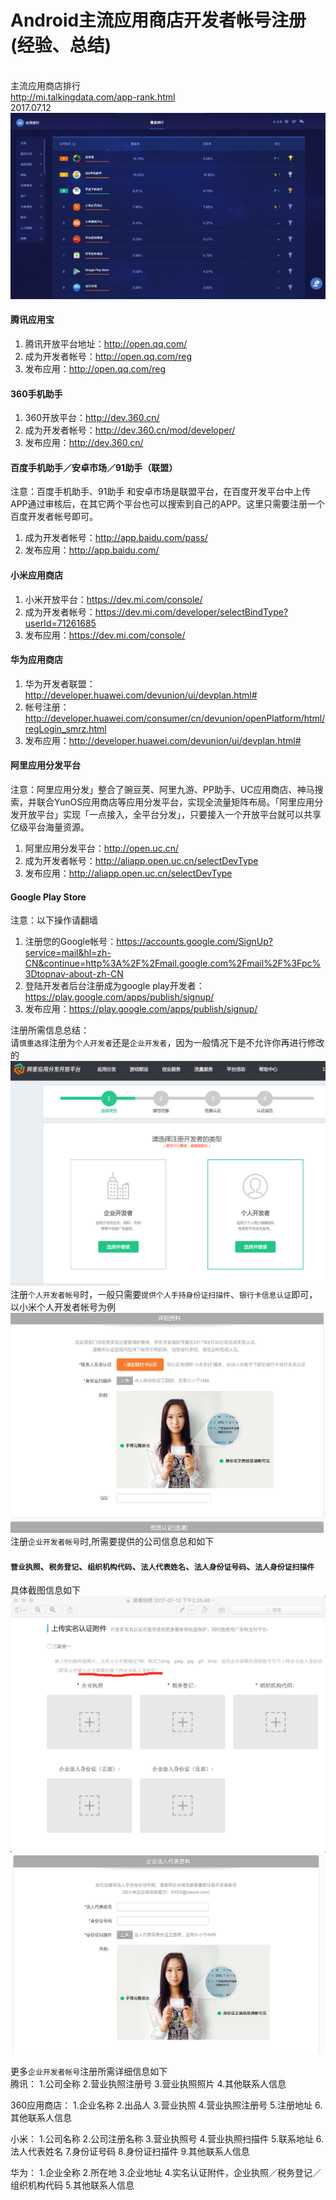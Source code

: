 Android主流应用商店开发者帐号注册(经验、总结)
=======
<br>主流应用商店排行<br>
http://mi.talkingdata.com/app-rank.html
<br>2017.07.12
![image](https://github.com/dlshare/dlshare/blob/master/screenshot/third_party_android_app_store.png)
#### 腾讯应用宝
1. 腾讯开放平台地址：http://open.qq.com/﻿
2. 成为开发者帐号：http://open.qq.com/reg
3. 发布应用：http://open.qq.com/reg
#### 360手机助手
1. 360开放平台：http://dev.360.cn/
2. 成为开发者帐号：http://dev.360.cn/mod/developer/
3. 发布应用：http://dev.360.cn/
#### 百度手机助手／安卓市场／91助手（联盟）
注意：百度手机助手、91助手 和安卓市场是联盟平台，在百度开发平台中上传APP通过审核后，在其它两个平台也可以搜索到自己的APP。这里只需要注册一个百度开发者帐号即可。
1. 成为开发者帐号：http://app.baidu.com/pass/
2. 发布应用：http://app.baidu.com/
#### 小米应用商店
1. 小米开放平台：https://dev.mi.com/console/
2. 成为开发者帐号：https://dev.mi.com/developer/selectBindType?userId=71261685
3. 发布应用：https://dev.mi.com/console/
#### 华为应用商店
1. 华为开发者联盟：http://developer.huawei.com/devunion/ui/devplan.html#
2. 帐号注册：http://developer.huawei.com/consumer/cn/devunion/openPlatform/html/regLogin_smrz.html
3. 发布应用：http://developer.huawei.com/devunion/ui/devplan.html#
#### 阿里应用分发平台
注意：阿里应用分发」整合了豌豆荚、阿里九游、PP助手、UC应用商店、神马搜索，并联合YunOS应用商店等应用分发平台，实现全流量矩阵布局。「阿里应用分发开放平台」实现「一点接入，全平台分发」，只要接入一个开放平台就可以共享亿级平台海量资源。
1. 阿里应用分发平台：http://open.uc.cn/
2. 成为开发者帐号：http://aliapp.open.uc.cn/selectDevType
3. 发布应用：http://aliapp.open.uc.cn/selectDevType

#### Google Play Store
注意：以下操作请翻墙
1. 注册您的Google帐号：https://accounts.google.com/SignUp?service=mail&hl=zh-CN&continue=http%3A%2F%2Fmail.google.com%2Fmail%2F%3Fpc%3Dtopnav-about-zh-CN
2. 登陆开发者后台注册成为google play开发者：https://play.google.com/apps/publish/signup/
3. 发布应用：https://play.google.com/apps/publish/signup/
 
注册所需信息总结：<br>
请`慎重选择`注册为`个人开发者`还是`企业开发者`，因为一般情况下是不允许你再进行修改的
![image](https://github.com/dlshare/dlshare/blob/master/screenshot/ali.png)
注册`个人开发者帐号`时，一般只需要`提供个人手持身份证扫描件`、`银行卡信息认证`即可，以小米个人开发者帐号为例<br>
![image](https://github.com/dlshare/dlshare/blob/master/screenshot/xiaomi_more.png)
注册`企业开发者帐号`时,所需要提供的公司信息总和如下<br>
        
#### `营业执照`、`税务登记`、`组织机构代码`、`法人代表姓名`、`法人身份证号码`、`法人身份证扫描件`
        
具体截图信息如下
![image](https://github.com/dlshare/dlshare/blob/master/screenshot/huawei.png)
![image](https://github.com/dlshare/dlshare/blob/master/screenshot/xiaomi.png)

更多`企业开发者帐号`注册所需详细信息如下<br>
 腾讯：
 1.公司全称
 2.营业执照注册号
 3.营业执照照片
 4.其他联系人信息
 
 360应用商店：
 1.企业名称
 2.出品人
 3.营业执照
 4.营业执照注册号
 5.注册地址
 6.其他联系人信息
 
 小米：
 1.公司名称
 2.公司注册名称
 3.营业执照号
 4.营业执照扫描件
 5.联系地址
 6.法人代表姓名
 7.身份证号码
 8.身份证扫描件
 9.其他联系人信息
 
 华为：
 1.企业全称
 2.所在地
 3.企业地址
 4.实名认证附件，企业执照／税务登记／组织机构代码
 5.其他联系人信息
 
 
 
